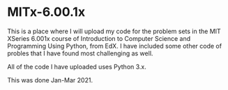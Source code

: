 # MITx-6.00.1x
This is a place where I will upload my code for the problem sets in the MIT XSeries 6.001x course of Introduction to Computer Science and Programming Using Python, from EdX. I have included some other code of probles that I have found most challenging as well.

All of the code I have uploaded uses Python 3.x.

This was done Jan-Mar 2021.
